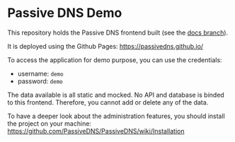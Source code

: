 # Passive DNS Demo

This repository holds the Passive DNS frontend built (see the [docs branch](https://github.com/PassiveDNS/PassiveDNS.github.io/tree/docs)).

It is deployed using the Github Pages: https://passivedns.github.io/

To access the application for demo purpose, you can use the credentials:
- username: `demo`
- password: `demo`

The data available is all static and mocked. No API and database is binded to this frontend.
Therefore, you cannot add or delete any of the data.

To have a deeper look about the administration features, you should install the project on your machine:
https://github.com/PassiveDNS/PassiveDNS/wiki/Installation


